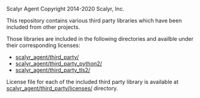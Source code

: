 Scalyr Agent
Copyright 2014-2020 Scalyr, Inc.

This repository contains various third party libraries which have been included from other
projects.

Those libraries are included in the following directories and availble under their corresponding
licenses:

* [scalyr_agent/third_party/](https://github.com/scalyr/scalyr-agent-2/tree/master/scalyr_agent/third_party/)
* [scalyr_agent/third_party_python2/](https://github.com/scalyr/scalyr-agent-2/tree/master/scalyr_agent/third_party/)
* [scalyr_agent/third_party_tls2/](https://github.com/scalyr/scalyr-agent-2/tree/master/scalyr_agent/third_party/)

License file for each of the included third party library is available at
[scalyr_agent/third_party/licenses/](https://github.com/scalyr/scalyr-agent-2/tree/master/scalyr_agent/third_party/licenses/) directory.

